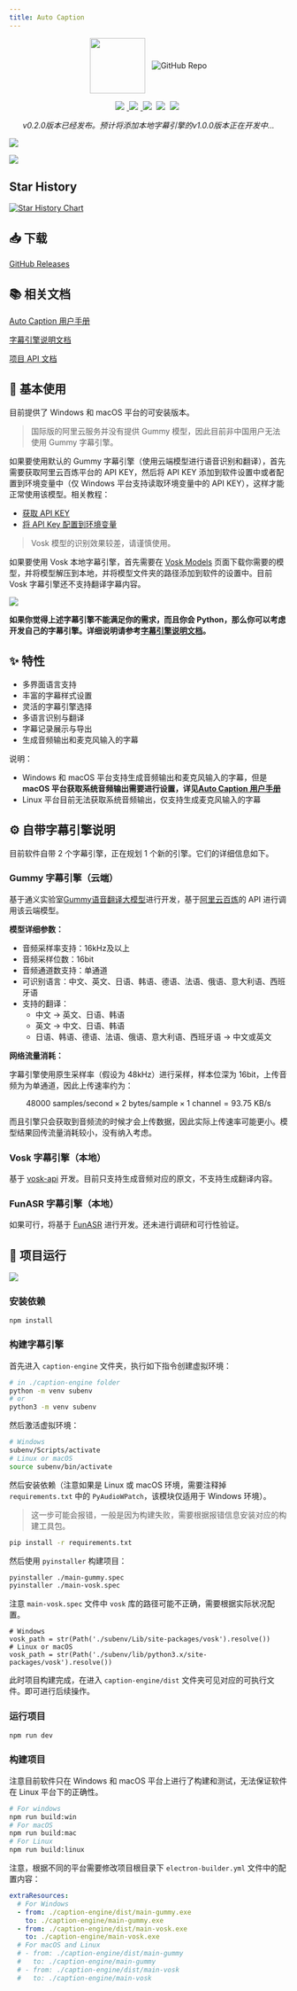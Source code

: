 ```yaml
---
title: Auto Caption
---
```


<style scoped>
.multi-img img {
    display: inline-block;
    vertical-align: middle;
}
</style>

<div align="center" >
    <div class="multi-img">
        <img src="/projects/auto-caption/icon.png" width="100px" height="100px"/>
        &nbsp;
        <a href="https://github.com/HiMeditator/auto-caption">
            <img src="https://github-readme-stats.vercel.app/api/pin/?username=HiMeditator&repo=auto-caption" alt="GitHub Repo"/>
        </a>
    </div>
    <p>
      <a href="https://github.com/HiMeditator/auto-caption/releases">
        <img style="display: inline-block;margin-right:5px;" src="https://img.shields.io/badge/release-0.4.0-blue">
      </a>
      <a href="https://github.com/HiMeditator/auto-caption/issues">
        <img style="display: inline-block;margin-right:5px;" src="https://img.shields.io/github/issues/HiMeditator/auto-caption?color=orange">
      </a>
      <img style="display: inline-block;margin-right:5px;" src="https://img.shields.io/github/languages/top/HiMeditator/auto-caption?color=royalblue">
      <img style="display: inline-block;margin-right:5px;" src="https://img.shields.io/github/repo-size/HiMeditator/auto-caption?color=green">
      <img style="display: inline-block;margin-right:5px;" src="https://img.shields.io/github/stars/HiMeditator/auto-caption?style=social">
    </p>
    <p><i>v0.2.0版本已经发布。预计将添加本地字幕引擎的v1.0.0版本正在开发中...</i></p>
</div>

![](/projects/auto-caption/main_zh.png)

![](/projects/auto-caption/main_mac_zh.png)

## Star History

<a href="https://www.star-history.com/#HiMeditator/auto-caption&Date">
 <picture>
   <source media="(prefers-color-scheme: dark)" srcset="https://api.star-history.com/svg?repos=HiMeditator/auto-caption&type=Date&theme=dark" />
   <source media="(prefers-color-scheme: light)" srcset="https://api.star-history.com/svg?repos=HiMeditator/auto-caption&type=Date" />
   <img alt="Star History Chart" src="https://api.star-history.com/svg?repos=HiMeditator/auto-caption&type=Date" />
 </picture>
</a>

## 📥 下载

[GitHub Releases](https://github.com/HiMeditator/auto-caption/releases)

## 📚 相关文档

[Auto Caption 用户手册](https://github.com/HiMeditator/auto-caption/blob/main/docs/user-manual/zh.md)

[字幕引擎说明文档](https://github.com/HiMeditator/auto-caption/blob/main/docs/engine-manual/zh.md)

[项目 API 文档](https://github.com/HiMeditator/auto-caption/blob/main/docs/api-docs/electron-ipc.md)

## 📖 基本使用

目前提供了 Windows 和 macOS 平台的可安装版本。

> 国际版的阿里云服务并没有提供 Gummy 模型，因此目前非中国用户无法使用 Gummy 字幕引擎。

如果要使用默认的 Gummy 字幕引擎（使用云端模型进行语音识别和翻译），首先需要获取阿里云百炼平台的 API KEY，然后将 API KEY 添加到软件设置中或者配置到环境变量中（仅 Windows 平台支持读取环境变量中的 API KEY），这样才能正常使用该模型。相关教程：

- [获取 API KEY](https://help.aliyun.com/zh/model-studio/get-api-key)
- [将 API Key 配置到环境变量](https://help.aliyun.com/zh/model-studio/configure-api-key-through-environment-variables)

> Vosk 模型的识别效果较差，请谨慎使用。

如果要使用 Vosk 本地字幕引擎，首先需要在 [Vosk Models](https://alphacephei.com/vosk/models) 页面下载你需要的模型，并将模型解压到本地，并将模型文件夹的路径添加到软件的设置中。目前 Vosk 字幕引擎还不支持翻译字幕内容。

![](/projects/auto-caption/vosk_zh.png)

**如果你觉得上述字幕引擎不能满足你的需求，而且你会 Python，那么你可以考虑开发自己的字幕引擎。详细说明请参考[字幕引擎说明文档](https://github.com/HiMeditator/auto-caption/blob/main/docs/engine-manual/zh.md)。**

## ✨ 特性

- 多界面语言支持
- 丰富的字幕样式设置
- 灵活的字幕引擎选择
- 多语言识别与翻译
- 字幕记录展示与导出
- 生成音频输出和麦克风输入的字幕

说明：
- Windows 和 macOS 平台支持生成音频输出和麦克风输入的字幕，但是 **macOS 平台获取系统音频输出需要进行设置，详见[Auto Caption 用户手册](https://github.com/HiMeditator/auto-caption/blob/main/docs/user-manual/zh.md)**
- Linux 平台目前无法获取系统音频输出，仅支持生成麦克风输入的字幕

## ⚙️ 自带字幕引擎说明

目前软件自带 2 个字幕引擎，正在规划 1 个新的引擎。它们的详细信息如下。

### Gummy 字幕引擎（云端）

基于通义实验室[Gummy语音翻译大模型](https://help.aliyun.com/zh/model-studio/gummy-speech-recognition-translation/)进行开发，基于[阿里云百炼](https://bailian.console.aliyun.com)的 API 进行调用该云端模型。

**模型详细参数：**

- 音频采样率支持：16kHz及以上
- 音频采样位数：16bit
- 音频通道数支持：单通道
- 可识别语言：中文、英文、日语、韩语、德语、法语、俄语、意大利语、西班牙语
- 支持的翻译：
  - 中文 → 英文、日语、韩语
  - 英文 → 中文、日语、韩语
  - 日语、韩语、德语、法语、俄语、意大利语、西班牙语 → 中文或英文

**网络流量消耗：**

字幕引擎使用原生采样率（假设为 48kHz）进行采样，样本位深为 16bit，上传音频为为单通道，因此上传速率约为：

$$
48000\ \text{samples/second} \times 2\ \text{bytes/sample} \times 1\ \text{channel}  = 93.75\ \text{KB/s}
$$

而且引擎只会获取到音频流的时候才会上传数据，因此实际上传速率可能更小。模型结果回传流量消耗较小，没有纳入考虑。

### Vosk 字幕引擎（本地）

基于 [vosk-api](https://github.com/alphacep/vosk-api) 开发。目前只支持生成音频对应的原文，不支持生成翻译内容。

### FunASR 字幕引擎（本地）

如果可行，将基于 [FunASR](https://github.com/modelscope/FunASR) 进行开发。还未进行调研和可行性验证。

## 🚀 项目运行

![](/projects/auto-caption/structure_zh.png)

### 安装依赖

```bash
npm install
```

### 构建字幕引擎

首先进入 `caption-engine` 文件夹，执行如下指令创建虚拟环境：

```bash
# in ./caption-engine folder
python -m venv subenv
# or
python3 -m venv subenv
```

然后激活虚拟环境：

```bash
# Windows
subenv/Scripts/activate
# Linux or macOS
source subenv/bin/activate
```

然后安装依赖（注意如果是 Linux 或 macOS 环境，需要注释掉 `requirements.txt` 中的 `PyAudioWPatch`，该模块仅适用于 Windows 环境）。

> 这一步可能会报错，一般是因为构建失败，需要根据报错信息安装对应的构建工具包。

```bash
pip install -r requirements.txt
```

然后使用 `pyinstaller` 构建项目：

```bash
pyinstaller ./main-gummy.spec
pyinstaller ./main-vosk.spec
```

注意 `main-vosk.spec` 文件中 `vosk` 库的路径可能不正确，需要根据实际状况配置。

```
# Windows
vosk_path = str(Path('./subenv/Lib/site-packages/vosk').resolve())
# Linux or macOS
vosk_path = str(Path('./subenv/lib/python3.x/site-packages/vosk').resolve())
```

此时项目构建完成，在进入 `caption-engine/dist` 文件夹可见对应的可执行文件。即可进行后续操作。

### 运行项目

```bash
npm run dev
```
### 构建项目

注意目前软件只在 Windows 和 macOS 平台上进行了构建和测试，无法保证软件在 Linux 平台下的正确性。

```bash
# For windows
npm run build:win
# For macOS
npm run build:mac
# For Linux
npm run build:linux
```

注意，根据不同的平台需要修改项目根目录下 `electron-builder.yml` 文件中的配置内容：

```yml
extraResources:
  # For Windows
  - from: ./caption-engine/dist/main-gummy.exe
    to: ./caption-engine/main-gummy.exe
  - from: ./caption-engine/dist/main-vosk.exe
    to: ./caption-engine/main-vosk.exe
  # For macOS and Linux
  # - from: ./caption-engine/dist/main-gummy
  #   to: ./caption-engine/main-gummy
  # - from: ./caption-engine/dist/main-vosk
  #   to: ./caption-engine/main-vosk
```
